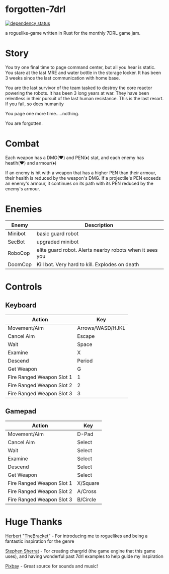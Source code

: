 # forgotten-7drl

[![dependency status](https://deps.rs/repo/github/lecoqjacob/forgotten-7drl/status.svg)](https://deps.rs/repo/github/lecoqjacob/forgotten-7drl)

a roguelike-game written in Rust for the monthly 7DRL game jam.

# Story
You try one final time to page command center, but all you hear is static. 
You stare at the last MRE and water bottle in the storage locker. It has been 3 weeks since the last communication with home base.

You are the last survivor of the team tasked to destroy the core reactor powering the robots. It has
been 3 long years at war. They have been relentless in their pursuit of the last human resistance.
This is the last resort. If you fail, so does humanity

You page one more time.....nothing.

You are forgotten.

# Combat
Each weapon has a DMG(♥) and PEN(♦) stat, and each enemy has heatlh(♥) and armour(♦)

If an enemy is hit with a weapon that has a higher PEN than their armour, their health is
reduced by the weapon's DMG. If a projectile's PEN exceeds an enemy's armour, it continues
on its path with its PEN reduced by the enemy's armour.

# Enemies

| Enemy | Description                                               |   
|-------|-----------------------------------------------------------|
|Minibot|basic guard robot                                          |
|SecBot |upgraded minibot                                           |
|RoboCop|elite guard robot. Alerts nearby robots when it sees you   |
|DoomCop|Kill bot. Very hard to kill. Explodes on death             |

# Controls
## Keyboard

| Action                    | Key               |   
|---------------------------|-------------------|
|Movement/Aim               |Arrows/WASD/HJKL   |
|Cancel Aim                 |Escape             |
|Wait                       |Space              |
|Examine                    |X                  |
|Descend                    |Period             |
|Get Weapon                 |G                  |
|Fire Ranged Weapon Slot 1  |1                  |
|Fire Ranged Weapon Slot 2  |2                  |
|Fire Ranged Weapon Slot 3  |3                  |

## Gamepad

| Action                    | Key       |   
|---------------------------|-----------|
|Movement/Aim               |D-Pad      |
|Cancel Aim                 |Select     |
|Wait                       |Select     |
|Examine                    |Select     |
|Descend                    |Select     |
|Get Weapon                 |Select     |
|Fire Ranged Weapon Slot 1  |X/Square   |
|Fire Ranged Weapon Slot 2  |A/Cross    |
|Fire Ranged Weapon Slot 3  |B/Circle   |

# Huge Thanks 
[Herbert "TheBracket"](https://github.com/thebracket) - For introducing me to roguelikes and being a fantastic inspiration for the genre

[Stephen Sherrat](https://github.com/gridbugs) - For creating chargrid (the game engine that this game uses), and having wonderful past 7drl examples to help guide my inspiration

[Pixbay](https://pixabay.com/) - Great source for sounds and music!
